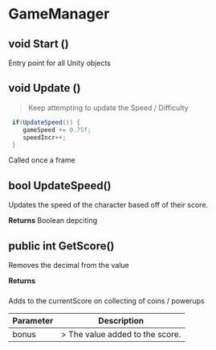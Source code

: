# GameManager


## void Start () 
  Entry point for all Unity objects


## void Update ()  
 > Keep attempting to update the Speed / Difficulty

```csharp
 if(UpdateSpeed()) { 	gameSpeed += 0.75f; 	speedIncr++; }
```


  Called once a frame


## bool UpdateSpeed() 
  Updates the speed of the character based off of their score.

**Returns**  Boolean depciting

## public int GetScore()
  Removes the decimal from the value

**Returns** 
###
  Adds to the currentScore on collecting of coins / powerups

Parameter | Description 
 --------|--------
bonus | > The value added to the score. 
